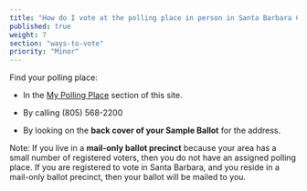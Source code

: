 ```yaml
---
title: "How do I vote at the polling place in person in Santa Barbara County?"
published: true
weight: 7
section: "ways-to-vote"
priority: "Minor"
---
```


Find your polling place:  

- In the [My Polling Place](#section-my-polling-place) section of this site.  

- By calling (805) 568-2200  

- By looking on the **back cover of your Sample Ballot** for the address.  

Note: If you live in a **mail-only ballot precinct** because your area has a small number of registered voters, then you do not have an assigned polling place. If you are registered to vote in Santa Barbara, and you reside in a mail-only ballot precinct, then your ballot will be mailed to you.  
